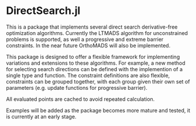# DirectSearch.jl

This is a package that implements several direct search derivative-free optimization algorithms. Currently the LTMADS algorithm for unconstrained problems is supported, as well a progressive and extreme barrier constraints. In the near future OrthoMADS will also be implemented.

This package is designed to offer a flexible framework for implementing variations and extensions to these algorithms. For example, a new method for selecting search directions can be defined with the implemention of a single type and function. The constraint definitions are also flexible, constraints can be grouped together, with each group given their own set of parameters (e.g. update functions for progressive barrier).

All evaluated points are cached to avoid repeated calculation.

Examples will be added as the package becomes more mature and tested, it is currently at an early stage.
